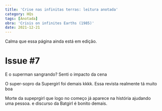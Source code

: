 ```yaml
---
title: 'Crise nas infinitas terras: leitura anotada'
category: HQs
tags: [Anotada]
obra: 'Crisis on infinites Earths (1985)'
date: 2021-12-21
---
```


Calma que essa página ainda está em edição.

# Issue #7

E o superman sangrando? Senti o impacto da cena


O super-sopro da Supergirl foi demais kkkk. Essa revista realmente tá muito boa

Morte da supeprgirl que logo no começo já aparece na história ajudando uma pessoa. e discurso da Batgirl é bonito demais.
